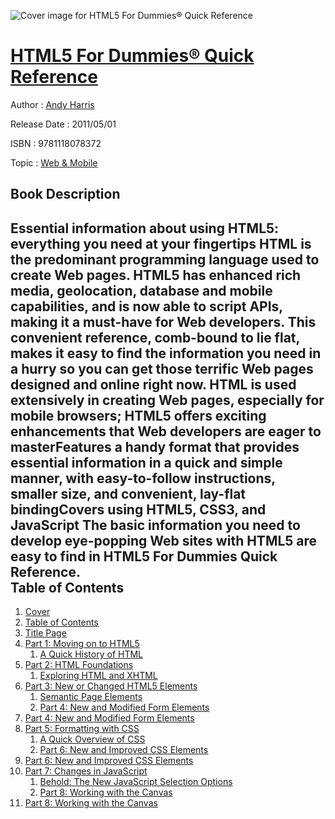 ![Cover image for HTML5 For Dummies® Quick Reference](https://imgdetail.ebookreading.net/cover/cover/web_mobile/EB9781118078372.jpg)

[HTML5 For Dummies® Quick Reference](https://ebookreading.net/view/book/HTML5+For+Dummies%C2%AE+Quick+Reference-EB9781118078372_1.html "HTML5 For Dummies® Quick Reference")
====================================================================================================================

Author : [Andy Harris](https://ebookreading.net/search/author/Andy+Harris)

Release Date : 2011/05/01

ISBN : 9781118078372

Topic : [Web & Mobile](https://ebookreading.net/search/category/web-mobile)

Book Description
-----------------

Essential information about using HTML5: everything you need at your fingertips
HTML is the predominant programming language used to create Web pages. HTML5 has enhanced rich media, geolocation, database and mobile capabilities, and is now able to script APIs, making it a must-have for Web developers. This convenient reference, comb-bound to lie flat, makes it easy to find the information you need in a hurry so you can get those terrific Web pages designed and online right now.
HTML is used extensively in creating Web pages, especially for mobile browsers; HTML5 offers exciting enhancements that Web developers are eager to masterFeatures a handy format that provides essential information in a quick and simple manner, with easy-to-follow instructions, smaller size, and convenient, lay-flat bindingCovers using HTML5, CSS3, and JavaScript The basic information you need to develop eye-popping Web sites with HTML5 are easy to find in HTML5 For Dummies Quick Reference.              
Table of Contents
-----------------

1. [Cover](https://ebookreading.net/view/book/HTML5+For+Dummies%C2%AE+Quick+Reference-EB9781118078372_1.html)
1. [Table of Contents](https://ebookreading.net/view/book/HTML5+For+Dummies%C2%AE+Quick+Reference-EB9781118078372_2.html)
1. [Title Page](https://ebookreading.net/view/book/HTML5+For+Dummies%C2%AE+Quick+Reference-EB9781118078372_3.html)
1. [Part 1: Moving on to HTML5](https://ebookreading.net/view/book/HTML5+For+Dummies%C2%AE+Quick+Reference-EB9781118078372_4.html)
    1. [A Quick History of HTML](https://ebookreading.net/view/book/HTML5+For+Dummies%C2%AE+Quick+Reference-EB9781118078372_5.html#a2)
1. [Part 2: HTML Foundations](https://ebookreading.net/view/book/HTML5+For+Dummies%C2%AE+Quick+Reference-EB9781118078372_6.html)
    1. [Exploring HTML and XHTML](https://ebookreading.net/view/book/HTML5+For+Dummies%C2%AE+Quick+Reference-EB9781118078372_7.html#a2_04_9781118012529)
1. [Part 3: New or Changed HTML5 Elements](https://ebookreading.net/view/book/HTML5+For+Dummies%C2%AE+Quick+Reference-EB9781118078372_8.html)
    1. [Semantic Page Elements](https://ebookreading.net/view/book/HTML5+For+Dummies%C2%AE+Quick+Reference-EB9781118078372_9.html#a2_05_9781118012529)
    1. [Part 4: New and Modified Form Elements](https://ebookreading.net/view/book/HTML5+For+Dummies%C2%AE+Quick+Reference-EB9781118078372_10.html#a1_06_9781118012529)
1. [Part 4: New and Modified Form Elements](https://ebookreading.net/view/book/HTML5+For+Dummies%C2%AE+Quick+Reference-EB9781118078372_10.html)
1. [Part 5: Formatting with CSS](https://ebookreading.net/view/book/HTML5+For+Dummies%C2%AE+Quick+Reference-EB9781118078372_11.html)
    1. [A Quick Overview of CSS](https://ebookreading.net/view/book/HTML5+For+Dummies%C2%AE+Quick+Reference-EB9781118078372_12.html#a2_07_9781118012529)
    1. [Part 6: New and Improved CSS Elements](https://ebookreading.net/view/book/HTML5+For+Dummies%C2%AE+Quick+Reference-EB9781118078372_13.html#a1_08_9781118012529)
1. [Part 6: New and Improved CSS Elements](https://ebookreading.net/view/book/HTML5+For+Dummies%C2%AE+Quick+Reference-EB9781118078372_13.html)
1. [Part 7: Changes in JavaScript](https://ebookreading.net/view/book/HTML5+For+Dummies%C2%AE+Quick+Reference-EB9781118078372_14.html)
    1. [Behold: The New JavaScript Selection Options](https://ebookreading.net/view/book/HTML5+For+Dummies%C2%AE+Quick+Reference-EB9781118078372_15.html#a2_09_9781118012529)
    1. [Part 8: Working with the Canvas](https://ebookreading.net/view/book/HTML5+For+Dummies%C2%AE+Quick+Reference-EB9781118078372_16.html#a1_10_9781118012529)
1. [Part 8: Working with the Canvas](https://ebookreading.net/view/book/HTML5+For+Dummies%C2%AE+Quick+Reference-EB9781118078372_16.html)
